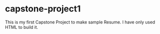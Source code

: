 # capstone-project1
This is my first Capstone Project to make sample Resume. I have only used HTML to build it.
